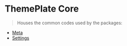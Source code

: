 # ThemePlate Core

> Houses the common codes used by the packages:

- [Meta](https://github.com/ThemePlate/Meta)
- [Settings](https://github.com/ThemePlate/Settings)

